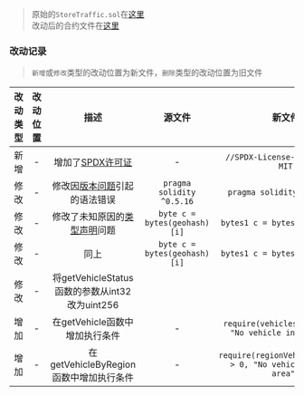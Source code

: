 > 原始的`StoreTraffic.sol`在[这里](../reference/investigation-cjzhuang2020/cjz_underg_2021_09/tree_blockchain/contracts/StoreTraffic.sol)  
> 改动后的合约文件在[这里](../src/contract_on_system/StoreTraffic.sol)
### 改动记录
> `新增`或`修改`类型的改动位置为新文件，`删除`类型的改动位置为旧文件 

|改动类型|改动位置|描述|源文件|新文件|
| :---: | :---: | :---: | :---: | :---: |
|新增|-|增加了[SPDX许可证](https://docs.soliditylang.org/en/v0.8.19/layout-of-source-files.html#spdx-license-identifier)|-|`//SPDX-License-Identifier: MIT`|
|修改|-|修改因[版本问题](https://docs.soliditylang.org/en/v0.8.19/layout-of-source-files.html#pragmas)引起的语法错误|`pragma solidity ^0.5.16`|`pragma solidity >= 0.5.16`|
|修改|-|修改了未知原因的[类型声明](https://docs.soliditylang.org/en/v0.8.19/types.html#fixed-size-byte-arrays)问题|`byte c = bytes(geohash)[i]`|`bytes1 c = bytes(geohash)[i]`|
|修改|-|同上|`byte c = bytes(geohash)[i]`|`bytes1 c = bytes(geohash)[i]`|
|修改|-|将getVehicleStatus函数的参数从int32改为uint256|||
|增加|-|在getVehicle函数中增加执行条件|-|`require(vehiclesLength > 0, "No vehicle in system!")`|
|增加|-|在getVehicleByRegion函数中增加执行条件|-|`require(regionVehicles.length > 0, "No vehicle in this area")`|